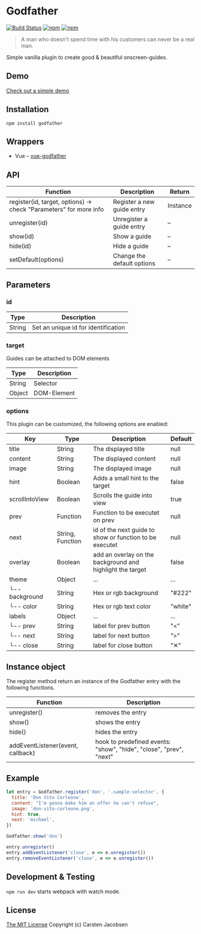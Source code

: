 # Godfather

[![Build Status](https://travis-ci.org/crsten/godfather.svg?branch=master&style=flat-square)](https://travis-ci.org/crsten/godfather)
[![npm](https://img.shields.io/npm/dt/godfather.svg?style=flat-square)](https://www.npmjs.com/package/godfather)
[![npm](https://img.shields.io/npm/v/godfather.svg?style=flat-square)](https://www.npmjs.com/package/godfather)

> A man who doesn't spend time with his customers can never be a real man.

Simple vanilla plugin to create good & beautiful onscreen-guides.

## Demo

[Check out a simple demo](https://crsten.github.io/godfather/)

## Installation

`npm install godfather`

## Wrappers

- Vue – [vue-godfather](https://github.com/crsten/vue-godfather)

## API

| Function                                                          | Description                | Return   |
| ----------------------------------------------------------------- | -------------------------- | -------- |
| register(id, target, options) -> check "Parameters" for more info | Register a new guide entry | Instance |
| unregister(id)                                                    | Unregister a guide entry   | –        |
| show(id)                                                          | Show a guide               | –        |
| hide(id)                                                          | Hide a guide               | –        |
| setDefault(options)                                               | Change the default options | –        |

## Parameters

### id

| Type   | Description                         |
| ------ | ----------------------------------- |
| String | Set an unique id for identification |

### target

Guides can be attached to DOM elements

| Type   | Description |
| ------ | ----------- |
| String | Selector    |
| Object | DOM-Element |

### options

This plugin can be customized, the following options are enabled:

| Key            | Type             | Description                                               | Default |
| -------------- | ---------------- | --------------------------------------------------------- | ------- |
| title          | String           | The displayed title                                       | null    |
| content        | String           | The displayed content                                     | null    |
| image          | String           | The displayed image                                       | null    |
| hint           | Boolean          | Adds a small hint to the target                           | false   |
| scrollIntoView | Boolean          | Scrolls the guide into view                               | true    |
| prev           | Function         | Function to be executet on prev                           | null    |
| next           | String, Function | id of the next guide to show or function to be executet   | null    |
| overlay        | Boolean          | add an overlay on the background and highlight the target | false   |
| theme          | Object           | ...                                                       | ...     |
| └-- background | String           | Hex or rgb background                                     | "#222"  |
| └-- color      | String           | Hex or rgb text color                                     | "white" |
| labels         | Object           | ...                                                       | ...     |
| └-- prev       | String           | label for prev button                                     | "<"     |
| └-- next       | String           | label for next button                                     | ">"     |
| └-- close      | String           | label for close button                                    | "✕"     |

## Instance object

The register method return an instance of the Godfather entry with the following functions.

| Function                          | Description                                                        |
| --------------------------------- | ------------------------------------------------------------------ |
| unregister()                      | removes the entry                                                  |
| show()                            | shows the entry                                                    |
| hide()                            | hides the entry                                                    |
| addEventListener(event, callback) | hook to predefined events: "show", "hide", "close", "prev", "next" |

## Example

```js
let entry = Godfather.register('don', '.sample-selector', {
  title: 'Don Vito Corleone',
  content: "I'm gonna make him an offer he can't refuse",
  image: 'don-vito-corleone.png',
  hint: true,
  next: 'michael',
})

Godfather.show('don')

entry.unregister()
entry.addEventListener('close', e => e.unregister())
entry.removeEventListener('close', e => e.unregister())
```

## Development & Testing

`npm run dev` starts webpack with watch mode.

## License

[The MIT License](http://opensource.org/licenses/MIT)
Copyright (c) Carsten Jacobsen
